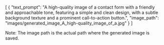 [
    {
        "text_prompt": "A high-quality image of a contact form with a friendly and approachable tone, featuring a simple and clean design, with a subtle background texture and a prominent call-to-action button.",
        "image_path": "images/generated_image_A_high-quality_image_of_a.jpg"
    }
]

Note: The image path is the actual path where the generated image is saved.